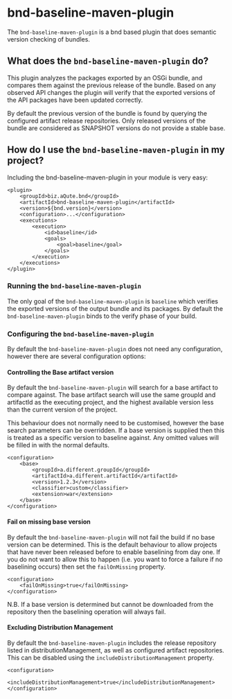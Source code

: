 # bnd-baseline-maven-plugin

The `bnd-baseline-maven-plugin` is a bnd based plugin that does semantic 
version checking of bundles.

## What does the `bnd-baseline-maven-plugin` do?

This plugin analyzes the packages exported by an OSGi bundle, and compares
them against the previous release of the bundle. Based on any observed API
changes the plugin will verify that the exported versions of the API 
packages have been updated correctly. 

By default the previous version of the bundle is found by querying the
configured artifact release repositories. Only released versions of the
bundle are considered as SNAPSHOT versions do not provide a stable base.


## How do I use the `bnd-baseline-maven-plugin` in my project?

Including the bnd-baseline-maven-plugin in your module is very easy:

    <plugin>
        <groupId>biz.aQute.bnd</groupId>
        <artifactId>bnd-baseline-maven-plugin</artifactId>
        <version>${bnd.version}</version>
        <configuration>...</configuration>
        <executions>
            <execution>
                <id>baseline</id>
                <goals>
                    <goal>baseline</goal>
                </goals>
            </execution>
        </executions>
    </plugin>
    
### Running the `bnd-baseline-maven-plugin`

The only goal of the `bnd-baseline-maven-plugin` is `baseline` which verifies
the exported versions of the output bundle and its packages. By default the 
`bnd-baseline-maven-plugin` binds to the verify phase of your build.


### Configuring the `bnd-baseline-maven-plugin`

By default the `bnd-baseline-maven-plugin` does not need any configuration,
however there are several configuration options:

#### Controlling the Base artifact version

By default the `bnd-baseline-maven-plugin` will search for a base
artifact to compare against. The base artifact search will use the 
same groupId and artifactId as the executing project, and the highest
available version less than the current version of the project.

This behaviour does not normally need to be customised, however the
base search parameters can be overridden. If a base version is 
supplied then this is treated as a specific version to baseline against.
Any omitted values will be filled in with the normal defaults.


    <configuration>
        <base>
            <groupId>a.different.groupId</groupId>
            <artifactId>a.different.artifactId</artifactId>
            <version>1.2.3</version>
            <classifier>custom</classifier>
            <extension>war</extension>
        </base>
    </configuration>

#### Fail on missing base version

By default the `bnd-baseline-maven-plugin` will not fail the build if 
no base version can be determined. This is the default behaviour to
allow projects that have never been released before to enable baselining
from day one. If you do not want to allow this to happen
(i.e. you want to force a failure if no baselining occurs) then
set the `failOnMissing` property. 

    <configuration>
        <failOnMissing>true</failOnMissing>
    </configuration>

N.B. If a base version is determined but cannot be downloaded from the 
repository then the baselining operation will always fail.

#### Excluding Distribution Management

By default the `bnd-baseline-maven-plugin` includes the release repository
listed in distributionManagement, as well as configured artifact repositories.
This can be disabled using the `includeDistributionManagement` property. 

    <configuration>
        <includeDistributionManagement>true</includeDistributionManagement>
    </configuration>
